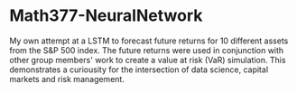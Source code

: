 # Math377-NeuralNetwork
My own attempt at a LSTM to forecast future returns for 10 different assets from the S&amp;P 500 index. 
The future returns were used in conjunction with other group members' work to create a value at risk (VaR) simulation.
This demonstrates a curiousity for the intersection of data science, capital markets and risk management. 

